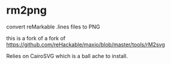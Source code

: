 # rm2png
convert reMarkable .lines files to PNG

this is a fork of  a fork of https://github.com/reHackable/maxio/blob/master/tools/rM2svg 

Relies on CairoSVG which is a ball ache to install.

